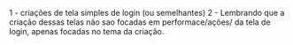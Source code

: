 1 - criações de tela simples de login (ou semelhantes)
2 - Lembrando que a criação dessas telas não sao focadas em performace/ações/ da tela de login, apenas focadas no tema da criação.
